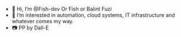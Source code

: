 - 👋 Hi, I’m @Fish-dev Or Fish or Balint Fuzi
- 👀 I’m interested in automation, cloud systems, IT infrastructure and whatever comes my way.
- 📷 PP by Dall-E
<!---
Fish-dev2/Fish-dev2 is a ✨ special ✨ repository because its `README.md` (this file) appears on your GitHub profile.
You can click the Preview link to take a look at your changes.
--->
